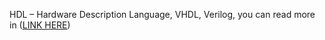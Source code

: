 HDL – Hardware Description Language, VHDL, Verilog, you can read more in ([LINK HERE](https://thuypx.com/hdl-hardware-description-language-vhdl-verilog/))
